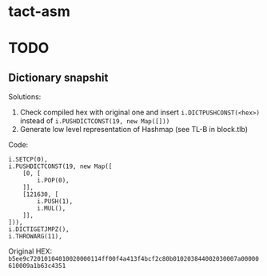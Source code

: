 # tact-asm

# TODO

## Dictionary snapshit

Solutions:

1. Check compiled hex with original one and insert `i.DICTPUSHCONST(<hex>)` instead of `i.PUSHDICTCONST(19, new Map([]))`
2. Generate low level representation of Hashmap (see TL-B in block.tlb)

Code:

```
i.SETCP(0),
i.PUSHDICTCONST(19, new Map([
    [0, [
        i.POP(0),
    ]],
    [121630, [
        i.PUSH(1),
        i.MUL(),
    ]],
])),
i.DICTIGETJMPZ(),
i.THROWARG(11),
```

Original HEX: `b5ee9c72010104010020000114ff00f4a413f4bcf2c80b010203844002030007a00000610009a1b63c4351`
